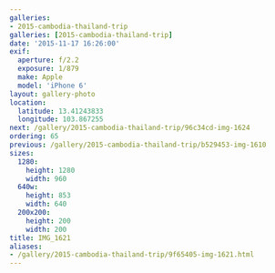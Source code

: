```yaml
---
galleries:
- 2015-cambodia-thailand-trip
galleries: [2015-cambodia-thailand-trip]
date: '2015-11-17 16:26:00'
exif:
  aperture: f/2.2
  exposure: 1/879
  make: Apple
  model: 'iPhone 6'
layout: gallery-photo
location:
  latitude: 13.41243833
  longitude: 103.867255
next: /gallery/2015-cambodia-thailand-trip/96c34cd-img-1624
ordering: 65
previous: /gallery/2015-cambodia-thailand-trip/b529453-img-1610
sizes:
  1280:
    height: 1280
    width: 960
  640w:
    height: 853
    width: 640
  200x200:
    height: 200
    width: 200
title: IMG_1621
aliases:
- /gallery/2015-cambodia-thailand-trip/9f65405-img-1621.html
---
```

